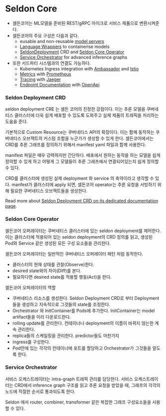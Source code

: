 # Seldon Core

- 셀든코어는 ML모델을 준비된 REST/gRPC 마이크로 서비스 제품으로 변환시켜준다.
- 셀든코어의 주요 구성은 다음과 같다.
    - eusable and non-reusable [model servers](https://docs.seldon.io/projects/seldon-core/en/latest/workflow/overview.html#e2e-serving-with-model-servers)
    - [Language Wrappers](https://docs.seldon.io/projects/seldon-core/en/latest/workflow/overview.html#language-wrappers) to containerise models
    - [SeldonDeployment](https://docs.seldon.io/projects/seldon-core/en/latest/workflow/overview.html#seldondeployment-crd) CRD and [Seldon Core Operator](https://docs.seldon.io/projects/seldon-core/en/latest/workflow/overview.html#seldon-core-operator)
    - [Service Orchestrator](https://docs.seldon.io/projects/seldon-core/en/latest/workflow/overview.html#service-orchestrator) for advanced inference graphs
- 또한 서드파티 시스템과의 연결도 가능하다.
    - Kubernetes Ingress integration with [Ambassador](https://www.getambassador.io/) and [Istio](https://istio.io/)
    - [Metrics](https://docs.seldon.io/projects/seldon-core/en/latest/workflow/overview.html#metrics-with-prometheus) with [Prometheus](https://prometheus.io/)
    - [Tracing](https://docs.seldon.io/projects/seldon-core/en/latest/workflow/overview.html#distributed-tracing-with-jaeger) with [Jaeger](https://www.jaegertracing.io/)
    - [Endpoint Documentation](https://docs.seldon.io/projects/seldon-core/en/latest/workflow/overview.html#endpoint-documentation) with [OpenApi](https://swagger.io/docs/specification/about/)
    

### Seldon Deployment CRD

seldon deployment CRE 는 셀든 코어의 진정한 강점이다. 이는 추론 모델을 쿠버네티스 클러스터에 더욱 쉽게 배포할 수 있도록 도와주고 실제 제품의 트래픽을 처리하는 도움을 준다.

기본적으로 Custom Resource는 쿠버네티스 API의 확장이다. 이는 함께 동작하는 쿠버네티스 오브젝트의 커스텀 조합을 누군가가 생성할 수 있게 한다. 셀든코어에서는 CRD를 추론 그래프를 정의하기 위해서 manifest yaml  파일과 함께 사용한다.

manifest 파일은 매우 강력하지만 간단하다. 배포에서 원하는 동작을 하는 모델을 쉽게 정의할 수 있게 하고 어떻게 그 모델들이 추론 그래프에서 연결되어있는지 쉽게 정의할 수 있다.

CRD를 클러스터에 생성된 실제 deployment 와 service 의 축약이라고 생각할 수 있다. manfest가 클러스터에 apply 되면, 셀든코어 operator는 추론 요청을 서빙하기 위해 필요한 쿠버네티스 오브젝트들을 생성한다.

Read more about [Seldon Deployment CRD on its dedicated documentation page](https://docs.seldon.io/projects/seldon-core/en/latest/reference/seldon-deployment.html).

### Seldon Core Operator

셀든코어 오퍼레이터는 쿠버네티스 클러스터에 있는 seldon deployment를 제어한다. 이는 클러스터에 적용되어 있는 seldon deployment의 CRD 정의를 읽고, 생성된 Pod와 Service 같은 생성된 모든 구성 요소들을 관리한다.

셀든코어 오퍼레이터는 일반적인 쿠버네티스 오퍼레이터 패턴 처럼 동작한다.

- 클러스터의 현재 상태를 관찰(Observe)한다.
- desired state와의 차이(Diff)를 본다.
- 필요하다면 desired state를 적용할 행동(Act)을 한다.

셀든코어 오퍼레이터의 역할

- 쿠버네티스 리소스를 생성한다. Seldon Deployment CRD로 부터 Deployment 들을 생성하고 지속적으로 그것들의 state를 조정한다.
- Orchestrator 와 InitContainer를 Pods에 추가한다. InitContainer는 model artifact들을 미리 다운로드한다.
- rolling update를 관리한다. 컨테이너나 deployment의 이름이 바뀌지 않는한 계속 관리한다.
- replica들의 스케일링을 관리한다. predictor들도 마찬가지
- ingress를 구성한다.
- Pod안에 있는 각각의 컨테이너에 포트를 할당하고 Orchestrator가 그것들을 알도록 한다.

### Service Orchestrator

서비스 오케스트레이터는 intra-graph 트래픽 관리를 담당한다. 서비스 오케스트레이터는 CRD에서 inference graph 구조를 읽고 추론 요청을 받았을 때, 그래프의 각각의 노드에 적절한 순서로 통과되도록 한다.

Seldon 에서 router, combiner, transformer 같은 복잡한 그래프 구성요소들을 사용할 수 있다.